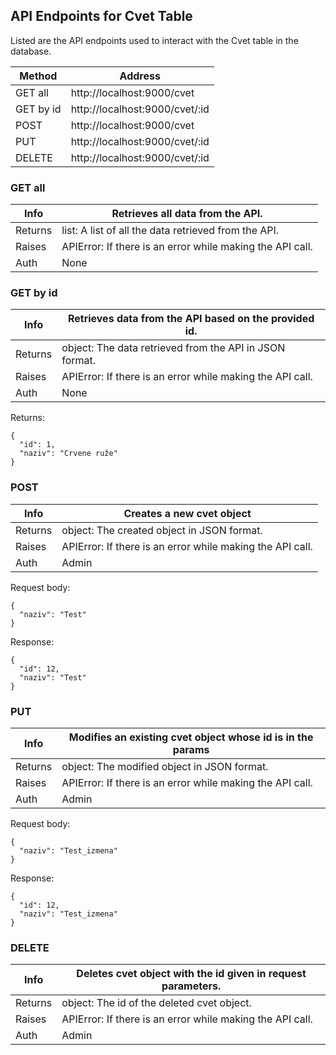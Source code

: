 ## API Endpoints for Cvet Table
Listed are the API endpoints used to interact with the Cvet table in the database.

| Method      | Address                           |
|-------------|-----------------------------------|
| GET all     | http://localhost:9000/cvet        |
| GET by id   | http://localhost:9000/cvet/:id    |
| POST        | http://localhost:9000/cvet        |
| PUT         | http://localhost:9000/cvet/:id    |
| DELETE      | http://localhost:9000/cvet/:id    |


### GET all

| Info    | Retrieves all data from the API.                            |
|---------|-------------------------------------------------------------|
| Returns | list: A list of all the data retrieved from the API.        |
| Raises  | APIError:  If there is an error while making the API call.  |
| Auth    | None                                                        |

### GET by id

| Info    | Retrieves data from the API based on the provided id.        |
|---------|--------------------------------------------------------------|
| Returns | object: The data retrieved from the API in JSON format.      |
| Raises  | APIError: If there is an error while making the API call.    |
| Auth    | None                                                         |

Returns:
```
{
  "id": 1,
  "naziv": "Crvene ruže"
}
```

### POST

| Info    | Creates a new cvet object                                    |
|---------|--------------------------------------------------------------|
| Returns | object: The created object in JSON format.                   |
| Raises  | APIError: If there is an error while making the API call.    |
| Auth    | Admin                                                        |

Request body:
```
{
  "naziv": "Test"
}
```

Response:
```
{
  "id": 12,
  "naziv": "Test"
}
```

### PUT

| Info    | Modifies an existing cvet object whose id is in the params   |
|---------|--------------------------------------------------------------|
| Returns | object: The modified object in JSON format.                  |
| Raises  | APIError: If there is an error while making the API call.    |
| Auth    | Admin                                                        |

Request body:
```
{
  "naziv": "Test_izmena"
}
```

Response:
```
{
  "id": 12,
  "naziv": "Test_izmena"
}
```

### DELETE

| Info    | Deletes cvet object with the id given in request parameters. |
|---------|--------------------------------------------------------------|
| Returns | object: The id of the deleted cvet object.                   |
| Raises  | APIError: If there is an error while making the API call.    |
| Auth    | Admin                                                        |
